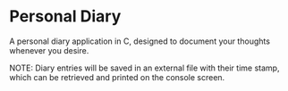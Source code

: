# Personal Diary

A personal diary application in C, designed to document your thoughts whenever you desire.

NOTE: Diary entries will be saved in an external file with their time stamp, which can be retrieved and printed on the console screen.
